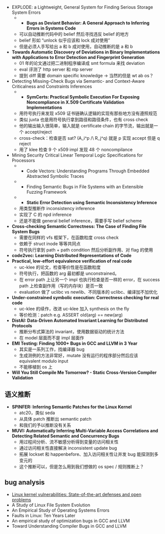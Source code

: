 * EXPLODE: a Lightweight, General System for Finding Serious Storage System Errors
    * * **Bugs as Deviant Behavior: A General Approach to Inferring Errors in Systems Code**
    * 可以自动推断代码中的 belief 然后寻找违反 belief 的地方
    * belief 形如 “unlock 似乎应该和 lock 成对使用”
    * 但是必须人手写给出 a 和 b 成对使用，自动推断的是 a 和 b
* **Towards Automatic Discovery of Deviations in Binary Implementations with Applications to Error Detection and Fingerprint Generation**
    * 01 年的论文通过把二进制程序编译成 smt formula 来找 deviation
    * eval 评测了 http server 和 ntp server
    * 提到 diff 需要 domain specific knowledge -> 当然的但是 wt ab os？
* Detecting Missing-Check Bugs via Semantic- and Context-Aware Criticalness and Constraints Inferences
    * * **SymCerts: Practical Symbolic Execution For Exposing Noncompliance in X.509 Certificate Validation Implementations**
    * 用符号执行来发现 x509 证书链确认逻辑的实现有那些地方没有遵照规范
    * 类似 juxta 也是用符号执行拿到路径和路径条件，也有 cross check
    * 他的输出输入很简单，输入就是 certificate chain 的字节流，输出就是一个 accept/reject
    * cross-check：检查是否 sat? (A_i^p /\ R_j^q) 就是 p 实现 accept 但是 q reject
    * 用了 klee 检查 9 个 x509 impl 发现 48 个 noncompilance
* Mining Security Critical Linear Temporal Logic Specifications for Processors
    * * Code Vectors: Understanding Programs Through Embedded Abstracted Symbolic Traces
    * * Finding Semantic Bugs in File Systems with an Extensible Fuzzing Framework
    * * **Static Error Detection using Semantic Inconsistency Inference**
    * 用类型推断作 inconsistency inference
    * 实现了 C 的 npd inference
    * 还是不能做 general belief inference，需要手写 belief scheme
* **Cross-checking Semantic Correctness: The Case of Finding File System Bugs**
    * 需要在同样的 vfs 框架下，在函数粒度 cross check
    * 依赖于 struct inode 等等共同点
    * 符号执行拿到 path + path condition 然后分析副作用、对 flag 的使用
* **code2vec: Learning Distributed Representations of Code**
* **Practical, low-effort equivalence veriﬁcation of real code**
    * uc-klee 的论文，检查等价性是在函数粒度
    * 符号执行，把函数的 arg 最初都是 unconstrained。
    * 在 error path 上让另一个 impl 也执行检查是否一样的 error，在 success path 上检查副作用（写的内存块）是否一致
    * evaluation 做了 uclibc vs newlib、不同版本的 uclibc、编译加不加优化
* **Under-constrained symbolic execution: Correctness checking for real code**
    * uc-klee 的续作，改进 uc-klee 加入 synthesis on the fly
    * 等价检测：patch e.g.  ASSERT old(arg) == new(arg)
* **DistAI: Data-Driven Automated Invariant Learning for Distributed Protocols**
    * 推断分布式算法的 invariant，使用数据驱动的统计方法
    * 在 model 层面而不是 impl 层面作
* **EMI Testing: Finding 1000+ Bugs in GCC and LLVM in 3 Year**
    * 其实是一系列工作，找编译器 bug
    * 生成测例的方法非常好，mutate 没有运行的程序部分然后应该 equivalent modulo input
    * 不能移植到 os 上
* **Will You Still Compile Me Tomorrow? - Static Cross-Version Compiler Validation**

## 语义推断
* **SPINFER: Inferring Semantic Patches for the Linux Kernel**
    * atc20，类似 seda
    * 从具体 patch 推断出 semantic patch
    * 和我们的予以推断没有关系
* **MUVI: Automatically Inferring Multi-Variable Access Correlations and Detecting Related Semantic and Concurrency Bugs**
    * 用过程间分析、流不敏感分析得到变量的访问相关性
    * 通过访问相关性直接解决 inconsistent update bug
    * 拓展 lockset 和 happenbefore、加入访问相关性让并发 bug 能探测到多变元的
    * 这个推断可以，但是怎么用到我们想做的 os spec / 规则推断上？

## bug analysis
- [Linux kernel vulnerabilities: State-of-the-art defenses and open problems](https://pdos.csail.mit.edu/papers/chen-kbugs.pdf)
- A Study of Linux File System Evolution
- An Empirical Study of Operating Systems Errors
- Faults in Linux: Ten Years Later
- An empirical study of optimization bugs in GCC and LLVM
- Toward Understanding Compiler Bugs in GCC and LLVM
